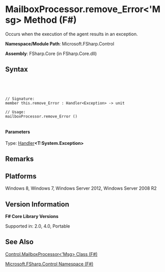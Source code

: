 # MailboxProcessor.remove_Error<'Msg> Method (F#)

Occurs when the execution of the agent results in an exception.

**Namespace/Module Path**: Microsoft.FSharp.Control

**Assembly**: FSharp.Core (in FSharp.Core.dll)


## Syntax



```




// Signature:
member this.remove_Error : Handler<Exception> -> unit

// Usage:
mailboxProcessor.remove_Error ()


```





#### Parameters
Type: [Handler](http://msdn.microsoft.com/en-us/library/53830512-6518-40da-a2e6-27c7957edccd)**&lt;****T:System.Exception****&gt;**




## Remarks

## Platforms
Windows 8, Windows 7, Windows Server 2012, Windows Server 2008 R2


## Version Information
**F# Core Library Versions**

Supported in: 2.0, 4.0, Portable




## See Also
[Control.MailboxProcessor&#60;'Msg&#62; Class &#40;F&#35;&#41;](Control.MailboxProcessor%5B%27Msg%5D-Class-%5BFSharp%5D.md)

[Microsoft.FSharp.Control Namespace &#40;F&#35;&#41;](Microsoft.FSharp.Control-Namespace-%5BFSharp%5D.md)

